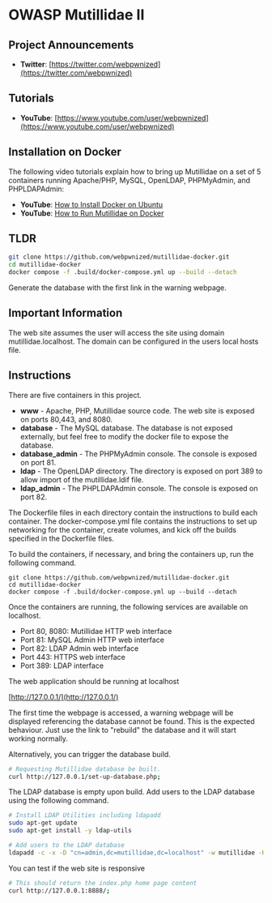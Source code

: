 # OWASP Mutillidae II

## Project Announcements

* **Twitter**: [https://twitter.com/webpwnized](https://twitter.com/webpwnized)

## Tutorials

* **YouTube**: [https://www.youtube.com/user/webpwnized](https://www.youtube.com/user/webpwnized)

## Installation on Docker

The following video tutorials explain how to bring up Mutillidae on a set of 5 containers running Apache/PHP, MySQL, OpenLDAP, PHPMyAdmin, and PHPLDAPAdmin:
* **YouTube**: [How to Install Docker on Ubuntu](https://www.youtube.com/watch?v=Y_2JVREtDFk)
* **YouTube**: [How to Run Mutillidae on Docker](https://www.youtube.com/watch?v=9RH4l8ff-yg)

## TLDR

```bash
git clone https://github.com/webpwnized/mutillidae-docker.git
cd mutillidae-docker
docker compose -f .build/docker-compose.yml up --build --detach
```

Generate the database with the first link in the warning webpage.

## Important Information

The web site assumes the user will access the site using domain mutillidae.localhost. The domain can be configured in the users local hosts file.

## Instructions

There are five containers in this project. 

- **www** - Apache, PHP, Mutillidae source code. The web site is exposed on ports 80,443, and 8080.
- **database** - The MySQL database. The database is not exposed externally, but feel free to modify the docker file to expose the database.
- **database_admin** - The PHPMyAdmin console. The console is exposed on port 81.
- **ldap** - The OpenLDAP directory. The directory is exposed on port 389 to allow import of the mutillidae.ldif file.
- **ldap_admin** - The PHPLDAPAdmin console. The console is exposed on port 82.

The Dockerfile files in each directory contain the instructions to build each container. The docker-compose.yml file contains the instructions to set up networking for the container, create volumes, and kick off the builds specified in the Dockerfile files.

To build the containers, if necessary, and bring the containers up, run the following command.

	git clone https://github.com/webpwnized/mutillidae-docker.git
	cd mutillidae-docker
	docker compose -f .build/docker-compose.yml up --build --detach
	
Once the containers are running, the following services are available on localhost.

- Port 80, 8080: Mutillidae HTTP web interface
- Port 81: MySQL Admin HTTP web interface
- Port 82: LDAP Admin web interface
- Port 443: HTTPS web interface
- Port 389: LDAP interface

The web application should be running at localhost

[http://127.0.0.1/](http://127.0.0.1/)

The first time the webpage is accessed, a warning webpage will be displayed referencing the database cannot be found. This is the expected behaviour. Just use the link to "rebuild" the database and it will start working normally.

Alternatively, you can trigger the database build.

```bash
# Requesting Mutillidae database be built.
curl http://127.0.0.1/set-up-database.php;
```

The LDAP database is empty upon build. Add users to the LDAP database using the following command.

```bash
# Install LDAP Utilities including ldapadd
sudo apt-get update
sudo apt-get install -y ldap-utils

# Add users to the LDAP database
ldapadd -c -x -D "cn=admin,dc=mutillidae,dc=localhost" -w mutillidae -H ldap://localhost:389 -f .build/ldap/configuration/ldif/mutillidae.ldif
```

You can test if the web site is responsive

```bash
# This should return the index.php home page content
curl http://127.0.0.1:8888/;
```
